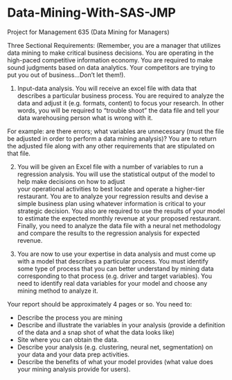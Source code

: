 # Data-Mining-With-SAS-JMP

Project for Management 635 (Data Mining for Managers) 

Three Sectional Requirements: (Remember, you are a manager that utilizes data mining to make critical business decisions.  You are operating in the high-paced competitive information economy.  You are required to make sound judgments based on data analytics.  Your competitors are trying to put you out of business…Don’t let them!).

1)  Input-data analysis.  You will receive an excel file with data that describes a particular 
business process.  You are required to analyze the data and adjust it (e.g. formats, content) to focus your research.  In other words, you will be required to “trouble shoot” the data file and tell your data warehousing person what is wrong with it.  

For example: are there errors; what variables are unnecessary (must the file be adjusted in order to perform a data mining analysis)?  You are to return the adjusted file along with any other requirements that are stipulated on that file.


2)  You will be given an Excel file with a number of variables to run a regression analysis. 
      You will use the statistical output of the model to help make decisions on how to adjust  
      your operational activities to best locate and operate a higher-tier restaurant. You are to analyze your regression results and devise a simple business plan using whatever information is critical to your strategic decision.   You also are required to use the results of your model to estimate the expected monthly revenue at your proposed restaurant. Finally, you need to analyze the data file with a neural net methodology and compare the results to the regression analysis for expected revenue.

      
3) You are now to use your expertise in data analysis and must come up with a model that describes a particular process.  You must identify some type of process that you can better understand by mining data corresponding to that process (e.g. driver and target variables).  You need to identify real data variables for your model and choose any mining method to analyze it.

Your report should be approximately 4 pages or so.  You need to:
	
-	Describe the process you are mining
-	Describe and illustrate the variables in your analysis (provide a definition of the data and a snap shot of what the data looks like)
-	Site where you can obtain the data.
-	Describe your analysis (e.g. clustering, neural net, segmentation) on your data and your data prep activities.
-	Describe the benefits of what your model provides (what value does your mining analysis provide for users).
